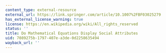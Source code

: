 ```yaml
---
content_type: external-resource
external_url: https://link.springer.com/article/10.1007%2FBF03025279
has_external_license_warning: true
license: https://en.wikipedia.org/wiki/All_rights_reserved
status: ''
title: Do Mathematical Equations Display Social Attributes
uid: 7089275b-1797-407e-a3de-0d2258635494
wayback_url: ''
---
```

